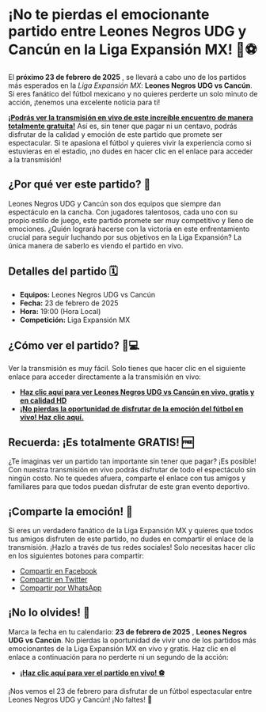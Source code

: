 # ¡No te pierdas el emocionante partido entre Leones Negros UDG y Cancún en la Liga Expansión MX! 🦁⚽

El **próximo 23 de febrero de 2025** , se llevará a cabo uno de los partidos más esperados en la _Liga Expansión MX_: **Leones Negros UDG vs Cancún**. Si eres fanático del fútbol mexicano y no quieres perderte un solo minuto de acción, ¡tenemos una excelente noticia para ti!

**[¡Podrás ver la transmisión en vivo de este increíble encuentro de manera totalmente gratuita!](https://tinyurl.com/livestreamfreeo?st=Leones+Negros+UDG+vs+Canc%C3%BAn&si=gh)** Así es, sin tener que pagar ni un centavo, podrás disfrutar de la calidad y emoción de este partido que promete ser espectacular. Si te apasiona el fútbol y quieres vivir la experiencia como si estuvieras en el estadio, ¡no dudes en hacer clic en el enlace para acceder a la transmisión!

## ¿Por qué ver este partido? 🤔

Leones Negros UDG y Cancún son dos equipos que siempre dan espectáculo en la cancha. Con jugadores talentosos, cada uno con su propio estilo de juego, este partido promete ser muy competitivo y lleno de emociones. ¿Quién logrará hacerse con la victoria en este enfrentamiento crucial para seguir luchando por sus objetivos en la Liga Expansión? La única manera de saberlo es viendo el partido en vivo.

## Detalles del partido 🗓️

- **Equipos:** Leones Negros UDG vs Cancún
- **Fecha:** 23 de febrero de 2025
- **Hora:** 19:00 (Hora Local)
- **Competición:** Liga Expansión MX

## ¿Cómo ver el partido? 📱💻

Ver la transmisión es muy fácil. Solo tienes que hacer clic en el siguiente enlace para acceder directamente a la transmisión en vivo:

- **[Haz clic aquí para ver Leones Negros UDG vs Cancún en vivo, gratis y en calidad HD](https://tinyurl.com/livestreamfreeo?st=Leones+Negros+UDG+vs+Canc%C3%BAn&si=gh)**
- **[¡No pierdas la oportunidad de disfrutar de la emoción del fútbol en vivo! Haz clic aquí.](https://tinyurl.com/livestreamfreeo?st=Leones+Negros+UDG+vs+Canc%C3%BAn&si=gh)**

## Recuerda: ¡Es totalmente GRATIS! 🆓

¿Te imaginas ver un partido tan importante sin tener que pagar? ¡Es posible! Con nuestra transmisión en vivo podrás disfrutar de todo el espectáculo sin ningún costo. No te quedes afuera, comparte el enlace con tus amigos y familiares para que todos puedan disfrutar de este gran evento deportivo.

## ¡Comparte la emoción! 🤩

Si eres un verdadero fanático de la Liga Expansión MX y quieres que todos tus amigos disfruten de este partido, no dudes en compartir el enlace de la transmisión. ¡Hazlo a través de tus redes sociales! Solo necesitas hacer clic en los siguientes botones para compartir:

- [Compartir en Facebook](https://www.facebook.com/sharer/sharer.php?u=https://tinyurl.com/livestreamfreeo?st=Leones+Negros+UDG+vs+Canc%C3%BAn&si=gh)
- [Compartir en Twitter](https://twitter.com/intent/tweet?url=https://tinyurl.com/livestreamfreeo?st=Leones+Negros+UDG+vs+Canc%C3%BAn&si=gh)
- [Compartir por WhatsApp](https://api.whatsapp.com/send?text=https://tinyurl.com/livestreamfreeo?st=Leones+Negros+UDG+vs+Canc%C3%BAn&si=gh)

## ¡No lo olvides! 📅

Marca la fecha en tu calendario: **23 de febrero de 2025** , **Leones Negros UDG vs Cancún**. No pierdas la oportunidad de vivir uno de los partidos más emocionantes de la Liga Expansión MX en vivo y gratis. Haz clic en el enlace a continuación para no perderte ni un segundo de la acción:

- **[¡Haz clic aquí para ver el partido en vivo! ⚽](https://tinyurl.com/livestreamfreeo?st=Leones+Negros+UDG+vs+Canc%C3%BAn&si=gh)**

¡Nos vemos el 23 de febrero para disfrutar de un fútbol espectacular entre Leones Negros UDG y Cancún! ¡No faltes! 🙌
